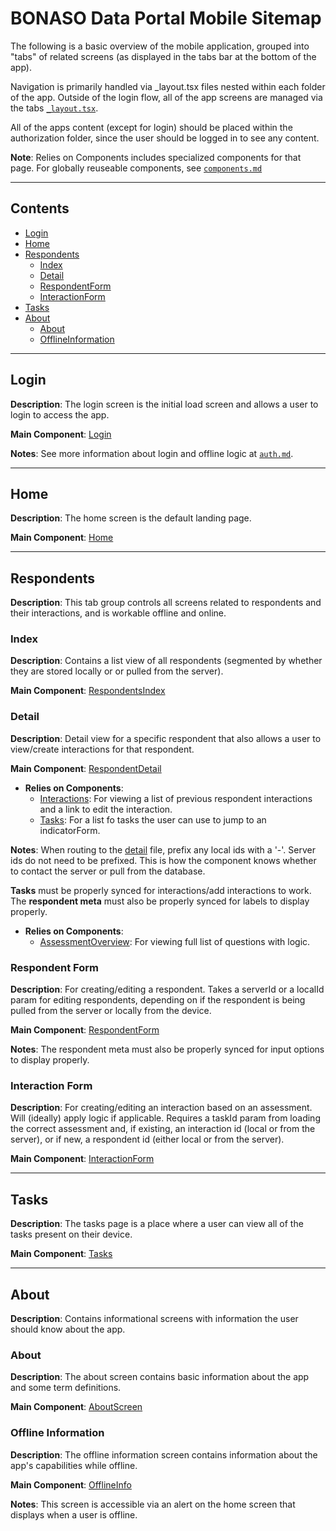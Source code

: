 # BONASO Data Portal Mobile Sitemap

The following is a basic overview of the mobile application, grouped into "tabs" of related screens (as displayed in the tabs bar at the bottom of the app).

Navigation is primarily handled via _layout.tsx files nested within each folder of the app. Outside of the login flow, all of the app screens are managed via the tabs [`_layout.tsx`](/app/authorized/(tabs)/_layout.tsx).

All of the apps content (except for login) should be placed within the authorization folder, since the user should be logged in to see any content.

**Note**: Relies on Components includes specialized components for that page. For globally reuseable components, see [`components.md`](docs/components.md)

---

## Contents
- [Login](#login)
- [Home](#home)
- [Respondents](#respondents)
    - [Index](#index)
    - [Detail](#detail)
    - [RespondentForm](#respondent-form)
    - [InteractionForm](#interaction-form)
- [Tasks](#tasks)
- [About](#about)
    - [About](#about-1)
    - [OfflineInformation](#offline-information)

---

## Login
**Description**: The login screen is the initial load screen and allows a user to login to access the app. 

**Main Component**: [Login](/app/login/index.tsx)

**Notes**: See more information about login and offline logic at [`auth.md`](/docs/auth.md).

---

## Home
**Description**: The home screen is the default landing page.

**Main Component**: [Home](/app/authorized/(tabs)/index.tsx)

---

## Respondents
**Description**: This tab group controls all screens related to respondents and their interactions, and is workable offline and online. 

### Index
**Description**: Contains a list view of all respondents (segmented by whether they are stored locally or or pulled from the server).

**Main Component**: [RespondentsIndex](/app/authorized/(tabs)/respondents/index.tsx)

### Detail
**Description**: Detail view for a specific respondent that also allows a user to view/create interactions for that respondent. 

**Main Component**: [RespondentDetail](/app/authorized/(tabs)/respondents/id.tsx)
- **Relies on Components**:
    - [Interactions](/components/respondents/interactions.tsx): For viewing a list of previous respondent interactions and a link to edit the interaction.
    - [Tasks](/app/authorized/(tabs)/tasks.tsx): For a list fo tasks the user can use to jump to an indicatorForm.

**Notes**: When routing to the [detail](/app/authorized/(tabs)/respondents/[id].tsx) file, prefix any local ids with a '-'. Server ids do not need to be prefixed. This is how the component knows whether to contact the server or pull from the database.

**Tasks** must be properly synced for interactions/add interactions to work. The **respondent meta** must also be properly synced for labels to display properly. 
- **Relies on Components**:
    - [AssessmentOverview](/components/assessmentOverview.tsx): For viewing full list of questions with logic.

### Respondent Form
**Description**: For creating/editing a respondent. Takes a serverId or a localId param for editing respondents, depending on if the respondent is being pulled from the server or locally from the device. 

**Main Component**: [RespondentForm](/app/authorized/(tabs)/respondents/forms/respondentForm.tsx) 

**Notes**: The respondent meta must also be properly synced for input options to display properly. 

### Interaction Form
**Description**: For creating/editing an interaction based on an assessment. Will (ideally) apply logic if applicable. Requires a taskId param from loading the correct assessment and, if existing, an interaction id (local or from the server), or if new, a respondent id (either local or from the server).

**Main Component**: [InteractionForm](/app/authorized/(tabs)/respondents/forms/interactionForm.tsx)

--- 

## Tasks
**Description**: The tasks page is a place where a user can view all of the tasks present on their device.

**Main Component**: [Tasks](/app/authorized/(tabs)/tasks.tsx)

---

## About
**Description**: Contains informational screens with information the user should know about the app. 

### About
**Description**: The about screen contains basic information about the app and some term definitions.

**Main Component**: [AboutScreen](/app/authorized/(tabs)/about/index.tsx)

### Offline Information
**Description**: The offline information screen contains information about the app's capabilities while offline. 

**Main Component**: [OfflineInfo](/app/authorized/(tabs)/about/offlineInfo.tsx)

**Notes**: This screen is accessible via an alert on the home screen that displays when a user is offline. 
